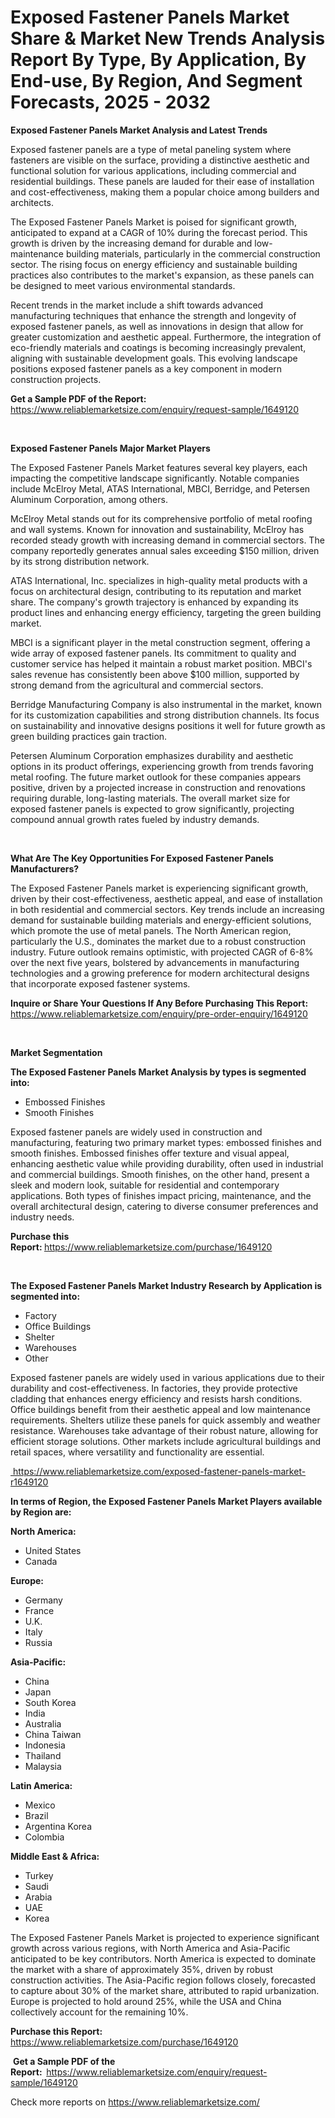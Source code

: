 <p><h1>Exposed Fastener Panels Market Share & Market New Trends Analysis Report By Type, By Application, By End-use, By Region, And Segment Forecasts, 2025 - 2032</h1></p><p><strong>Exposed Fastener Panels Market Analysis and Latest Trends</strong></p>
<p><p>Exposed fastener panels are a type of metal paneling system where fasteners are visible on the surface, providing a distinctive aesthetic and functional solution for various applications, including commercial and residential buildings. These panels are lauded for their ease of installation and cost-effectiveness, making them a popular choice among builders and architects.</p><p>The Exposed Fastener Panels Market is poised for significant growth, anticipated to expand at a CAGR of 10% during the forecast period. This growth is driven by the increasing demand for durable and low-maintenance building materials, particularly in the commercial construction sector. The rising focus on energy efficiency and sustainable building practices also contributes to the market's expansion, as these panels can be designed to meet various environmental standards.</p><p>Recent trends in the market include a shift towards advanced manufacturing techniques that enhance the strength and longevity of exposed fastener panels, as well as innovations in design that allow for greater customization and aesthetic appeal. Furthermore, the integration of eco-friendly materials and coatings is becoming increasingly prevalent, aligning with sustainable development goals. This evolving landscape positions exposed fastener panels as a key component in modern construction projects.</p></p>
<p><strong>Get a Sample PDF of the Report:&nbsp;</strong> <a href="https://www.reliablemarketsize.com/enquiry/request-sample/1649120?utm_campaign=2313&utm_medium=2&utm_source=Github&utm_content=ia&utm_term=18022025&utm_id=exposed-fastener-panels">https://www.reliablemarketsize.com/enquiry/request-sample/1649120</a></p>
<p>&nbsp;</p>
<p><strong>Exposed Fastener Panels Major Market Players</strong></p>
<p><p>The Exposed Fastener Panels Market features several key players, each impacting the competitive landscape significantly. Notable companies include McElroy Metal, ATAS International, MBCI, Berridge, and Petersen Aluminum Corporation, among others.</p><p>McElroy Metal stands out for its comprehensive portfolio of metal roofing and wall systems. Known for innovation and sustainability, McElroy has recorded steady growth with increasing demand in commercial sectors. The company reportedly generates annual sales exceeding $150 million, driven by its strong distribution network.</p><p>ATAS International, Inc. specializes in high-quality metal products with a focus on architectural design, contributing to its reputation and market share. The company's growth trajectory is enhanced by expanding its product lines and enhancing energy efficiency, targeting the green building market.</p><p>MBCI is a significant player in the metal construction segment, offering a wide array of exposed fastener panels. Its commitment to quality and customer service has helped it maintain a robust market position. MBCI's sales revenue has consistently been above $100 million, supported by strong demand from the agricultural and commercial sectors.</p><p>Berridge Manufacturing Company is also instrumental in the market, known for its customization capabilities and strong distribution channels. Its focus on sustainability and innovative designs positions it well for future growth as green building practices gain traction.</p><p>Petersen Aluminum Corporation emphasizes durability and aesthetic options in its product offerings, experiencing growth from trends favoring metal roofing. The future market outlook for these companies appears positive, driven by a projected increase in construction and renovations requiring durable, long-lasting materials. The overall market size for exposed fastener panels is expected to grow significantly, projecting compound annual growth rates fueled by industry demands.</p></p>
<p>&nbsp;</p>
<p><strong>What Are The Key Opportunities For Exposed Fastener Panels Manufacturers?</strong></p>
<p><p>The Exposed Fastener Panels market is experiencing significant growth, driven by their cost-effectiveness, aesthetic appeal, and ease of installation in both residential and commercial sectors. Key trends include an increasing demand for sustainable building materials and energy-efficient solutions, which promote the use of metal panels. The North American region, particularly the U.S., dominates the market due to a robust construction industry. Future outlook remains optimistic, with projected CAGR of 6-8% over the next five years, bolstered by advancements in manufacturing technologies and a growing preference for modern architectural designs that incorporate exposed fastener systems.</p></p>
<p><strong>Inquire or Share Your Questions If Any Before Purchasing This Report:</strong> <a href="https://www.reliablemarketsize.com/enquiry/pre-order-enquiry/1649120?utm_campaign=2313&utm_medium=2&utm_source=Github&utm_content=ia&utm_term=18022025&utm_id=exposed-fastener-panels">https://www.reliablemarketsize.com/enquiry/pre-order-enquiry/1649120</a></p>
<p>&nbsp;</p>
<p><strong>Market Segmentation</strong></p>
<p><strong>The Exposed Fastener Panels Market Analysis by types is segmented into:</strong></p>
<p><ul><li>Embossed Finishes</li><li>Smooth Finishes</li></ul></p>
<p><p>Exposed fastener panels are widely used in construction and manufacturing, featuring two primary market types: embossed finishes and smooth finishes. Embossed finishes offer texture and visual appeal, enhancing aesthetic value while providing durability, often used in industrial and commercial buildings. Smooth finishes, on the other hand, present a sleek and modern look, suitable for residential and contemporary applications. Both types of finishes impact pricing, maintenance, and the overall architectural design, catering to diverse consumer preferences and industry needs.</p></p>
<p><strong>Purchase this Report:&nbsp;</strong><a href="https://www.reliablemarketsize.com/purchase/1649120?utm_campaign=2313&utm_medium=2&utm_source=Github&utm_content=ia&utm_term=18022025&utm_id=exposed-fastener-panels">https://www.reliablemarketsize.com/purchase/1649120</a></p>
<p>&nbsp;</p>
<p><strong>The Exposed Fastener Panels Market Industry Research by Application is segmented into:</strong></p>
<p><ul><li>Factory</li><li>Office Buildings</li><li>Shelter</li><li>Warehouses</li><li>Other</li></ul></p>
<p><p>Exposed fastener panels are widely used in various applications due to their durability and cost-effectiveness. In factories, they provide protective cladding that enhances energy efficiency and resists harsh conditions. Office buildings benefit from their aesthetic appeal and low maintenance requirements. Shelters utilize these panels for quick assembly and weather resistance. Warehouses take advantage of their robust nature, allowing for efficient storage solutions. Other markets include agricultural buildings and retail spaces, where versatility and functionality are essential.</p></p>
<p><a href="https://www.reliablemarketsize.com/exposed-fastener-panels-market-r1649120?utm_campaign=2313&utm_medium=2&utm_source=Github&utm_content=ia&utm_term=18022025&utm_id=exposed-fastener-panels">&nbsp;https://www.reliablemarketsize.com/exposed-fastener-panels-market-r1649120</a></p>
<p><strong>In terms of Region, the Exposed Fastener Panels Market Players available by Region are:</strong></p>
<p>
    <p> <strong> North America: </strong>
        <ul>
            <li>United States</li>
            <li>Canada</li>
        </ul>
        </p> 
    <p> <strong> Europe: </strong>
        <ul>
            <li>Germany</li>
            <li>France</li>
            <li>U.K.</li>
            <li>Italy</li>
            <li>Russia</li>
        </ul>
        </p> 
    <p> <strong> Asia-Pacific: </strong>
        <ul>
            <li>China</li>
            <li>Japan</li>
            <li>South Korea</li>
            <li>India</li>
            <li>Australia</li>
            <li>China Taiwan</li>
            <li>Indonesia</li>
            <li>Thailand</li>
            <li>Malaysia</li>
        </ul>
        </p> 
    <p> <strong> Latin America: </strong>
        <ul>
            <li>Mexico</li>
            <li>Brazil</li>
            <li>Argentina Korea</li>
            <li>Colombia</li>
        </ul>
        </p> 
    <p> <strong> Middle East & Africa: </strong>
        <ul>
            <li>Turkey</li>
            <li>Saudi</li>
            <li>Arabia</li>
            <li>UAE</li>
            <li>Korea</li>
        </ul>
    </p>
    </p>
<p><p>The Exposed Fastener Panels Market is projected to experience significant growth across various regions, with North America and Asia-Pacific anticipated to be key contributors. North America is expected to dominate the market with a share of approximately 35%, driven by robust construction activities. The Asia-Pacific region follows closely, forecasted to capture about 30% of the market share, attributed to rapid urbanization. Europe is projected to hold around 25%, while the USA and China collectively account for the remaining 10%.</p></p>
<p><strong>Purchase this Report: </strong><a href="https://www.reliablemarketsize.com/purchase/1649120?utm_campaign=2313&utm_medium=2&utm_source=Github&utm_content=ia&utm_term=18022025&utm_id=exposed-fastener-panels">https://www.reliablemarketsize.com/purchase/1649120</a></p>
<p>&nbsp;<strong>Get a Sample PDF of the Report:&nbsp;&nbsp;</strong><a href="https://www.reliablemarketsize.com/enquiry/request-sample/1649120?utm_campaign=2313&utm_medium=2&utm_source=Github&utm_content=ia&utm_term=18022025&utm_id=exposed-fastener-panels">https://www.reliablemarketsize.com/enquiry/request-sample/1649120</a></p>
<p><strong></strong></p>
<p>Check more reports on <a href="https://www.reliablemarketsize.com/?utm_campaign=2313&utm_medium=2&utm_source=Github&utm_content=ia&utm_term=18022025&utm_id=exposed-fastener-panels">https://www.reliablemarketsize.com/</a></p>